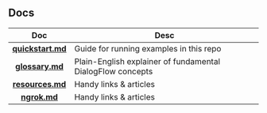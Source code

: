 ## Docs

|                 **Doc**                 | Desc                                                       |
| :-------------------------------------: | ---------------------------------------------------------- |
| **[quickstart.md](./../quickstart.md)** | Guide for running examples in this repo                    |
|    **[glossary.md](./glossary.md)**     | Plain-English explainer of fundamental DialogFlow concepts |
|   **[resources.md](./resources.md)**    | Handy links & articles                                     |
|       **[ngrok.md](./ngrok.md)**        | Handy links & articles                                     |
